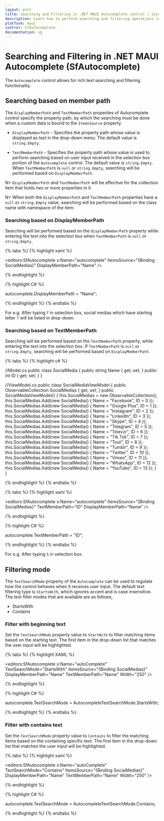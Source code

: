 ```yaml
---
layout: post
title: Searching and Filtering in .NET MAUI Autocomplete control | Syncfusion
description: Learn how to perform searching and filtering operations in Syncfusion .NET MAUI Autocomplete control and more.
platform: maui
control: SfAutocomplete
documentation: ug
---
```


# Searching and Filtering in .NET MAUI Autocomplete (SfAutocomplete)

The `Autocomplete` control allows for rich text searching and filtering functionality.

## Searching based on member path

The `DisplayMemberPath` and `TextMemberPath` properties of Autocomplete control specify the property path, by which the searching must be done when a custom data is bound to the `ItemsSource` property.

 * `DisplayMemberPath` - Specifies the property path whose value is displayed as text in the drop-down menu. The default value is `string.Empty`.

 * `TextMemberPath` - Specifies the property path whose value is used to perform searching based on user input received in the selection box portion of the `Autocomplete` control. The default value is `string.Empty`. When `TextMemberPath` is `null` or `string.Empty`, searching will be performed based on `DisplayMemberPath`. 

N> `DisplayMemberPath` and `TextMemberPath` will be effective for the collection item that holds two or more properties in it.

N> When both the `DisplayMemberPath` and `TextMemberPath` properties have a `null` or `string.Empty` value, searching will be performed based on the class name with namespace of the item.

### Searching based on DisplayMemberPath

Searching will be performed based on the `DisplayMemberPath` property while entering the text into the selection box when `TextMemberPath` is `null` or `string.Empty`. 

{% tabs %}
{% highlight xaml %}

<editors:SfAutocomplete
    x:Name="autocomplete"
    ItemsSource="{Binding SocialMedias}"
    DisplayMemberPath="Name" />

{% endhighlight %}

{% highlight C# %}

autocomplete.DisplayMemberPath = "Name";

{% endhighlight %}
{% endtabs %}

For e.g. After typing `T` in selection box, social medias which have starting letter `T` will be listed in drop-down.

### Searching based on TextMemberPath

Searching will be performed based on the `TextMemberPath` property, while entering the text into the selection box. If `TextMemberPath` is `null` or `string.Empty`, searching will be performed based on `DisplayMemberPath`. 

{% tabs %}
{% highlight c# %}

//Model.cs
public class SocialMedia
{
    public string Name { get; set; }
    public int ID { get; set; }
}

//ViewModel.cs
public class SocialMediaViewModel
{
    public ObservableCollection<SocialMedia> SocialMedias { get; set; }
    public SocialMediaViewModel()
    {
        this.SocialMedias = new ObservableCollection<SocialMedia>();
        this.SocialMedias.Add(new SocialMedia() { Name = "Facebook", ID = 0 });
        this.SocialMedias.Add(new SocialMedia() { Name = "Google Plus", ID = 1 });
        this.SocialMedias.Add(new SocialMedia() { Name = "Instagram", ID = 2 });
        this.SocialMedias.Add(new SocialMedia() { Name = "LinkedIn", ID = 3 });
        this.SocialMedias.Add(new SocialMedia() { Name = "Skype", ID = 4 });
        this.SocialMedias.Add(new SocialMedia() { Name = "Telegram", ID = 5 });
        this.SocialMedias.Add(new SocialMedia() { Name = "Televzr", ID = 6 });
        this.SocialMedias.Add(new SocialMedia() { Name = "Tik Tok", ID = 7 });
        this.SocialMedias.Add(new SocialMedia() { Name = "Tout", ID = 8 });
        this.SocialMedias.Add(new SocialMedia() { Name = "Tumblr", ID = 9 });
        this.SocialMedias.Add(new SocialMedia() { Name = "Twitter", ID = 10 });
        this.SocialMedias.Add(new SocialMedia() { Name = "Vimeo", ID = 11 });
        this.SocialMedias.Add(new SocialMedia() { Name = "WhatsApp", ID = 12 });
        this.SocialMedias.Add(new SocialMedia() { Name = "YouTube", ID = 13 });
    }
}

{% endhighlight %}
{% endtabs %}

{% tabs %}
{% highlight xaml %}

<editors:SfAutocomplete
    x:Name="autocomplete"
    ItemsSource="{Binding SocialMedias}"
    TextMemberPath="ID"
    DisplayMemberPath="Name" />

{% endhighlight %}

{% highlight C# %}

autocomplete.TextMemberPath = "ID";

{% endhighlight %}
{% endtabs %}

For e.g. After typing `5` in selection box.

## Filtering mode

The `TextSearchMode` property of the `Autocomplete` can be used to regulate how the control behaves when it receives user input. The default text filtering type is `StartsWith`, which ignores accent and is case insensitive. The text filter modes that are available are as follows,

* StartsWith
* Contains

### Filter with beginning text

Set the `TextSearchMode` property value to `StartWith` to filter matching items based on the starting text. The first item in the drop-down list that matches the user input will be highlighted. 

{% tabs %}
{% highlight XAML %}

<editors:SfAutocomplete 
    x:Name="autoComplete"
    TextSearchMode="StartsWith"
    ItemsSource="{Binding SocialMedias}"
    DisplayMemberPath="Name"
    TextMemberPath="Name"
    Width="250" />

{% endhighlight %}

{% highlight C# %}

autocomplete.TextSearchMode = AutocompleteTextSearchMode.StartsWith;

{% endhighlight %}
{% endtabs %}

### Filter with contains text

Set the `TextSearchMode` property value to `Contains` to filter the matching items based on the containing specific text. The first item  in the drop-down list that matches the user input will be highlighted. 

{% tabs %}
{% highlight xaml %}

<editors:SfAutocomplete 
    x:Name="autoComplete"
    TextSearchMode="Contains"
    ItemsSource="{Binding SocialMedias}"
    DisplayMemberPath="Name"
    TextMemberPath="Name"
    Width="250" />

{% endhighlight %}

{% highlight C# %}

autocomplete.TextSearchMode = AutocompleteTextSearchMode.Contains;

{% endhighlight %}
{% endtabs %}
